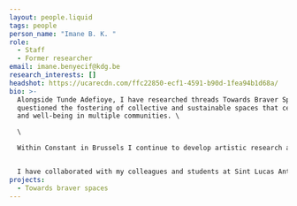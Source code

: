 ```yaml
---
layout: people.liquid
tags: people
person_name: "Imane B. K. "
role:
  - Staff
  - Former researcher
email: imane.benyecif@kdg.be
research_interests: []
headshot: https://ucarecdn.com/ffc22850-ecf1-4591-b90d-1fea94b1d68a/
bio: >-
  Alongside Tunde Adefioye, I have researched threads Towards Braver Spaces and
  questioned the fostering of collective and sustainable spaces that center care
  and well-being in multiple communities. \

  \

  Within Constant in Brussels I continue to develop artistic research about different subjects that stand at the intersections of technology, art, and the socio-political sensitivities that arise.


  I have collaborated with my colleagues and students at Sint Lucas Antwerp and other educational spaces, to create coaching sessions, workshops, and re-learning opportunities at the masters in fine arts with a digital context.
projects:
  - Towards braver spaces
---
```

